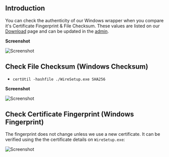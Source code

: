 ## Introduction

You can check the authenticity of our Windows wrapper when you compare it's Certificate Fingerprint & File Checksum. These values are listed on our [Download](https://wire.com/download/) page and can be updated in the [admin](https://wire.com/admin/client/).

**Screenshot**

![Screenshot](https://cloud.githubusercontent.com/assets/469989/17731326/16a10354-646d-11e6-9075-654b9f830fae.png)

## Check File Checksum (Windows Checksum)

- `certUtil -hashfile ./WireSetup.exe SHA256`

**Screenshot**

![Screenshot](https://cloud.githubusercontent.com/assets/10243309/17216132/a3c19b2e-54df-11e6-871d-d3d15b7b4877.png)

## Check Certificate Fingerprint (Windows Fingerprint)

The fingerprint does not change unless we use a new certificate. It can be verified using the the certificate details on `WireSetup.exe`:

![Screenshot](https://cloud.githubusercontent.com/assets/10243309/17216060/5ce5ca54-54df-11e6-9238-ad1d4c969164.png)